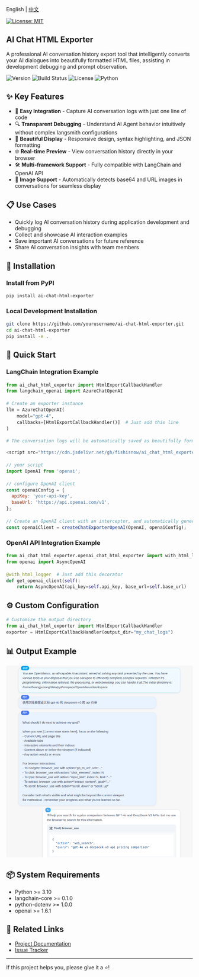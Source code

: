 
English | [中文](README.md)

[![License: MIT](https://img.shields.io/badge/License-MIT-yellow.svg)](https://opensource.org/licenses/MIT) &ensp;

## AI Chat HTML Exporter

A professional AI conversation history export tool that intelligently converts your AI dialogues into beautifully formatted HTML files, assisting in development debugging and prompt observation.

![Version](https://img.shields.io/badge/Version-1.0.0-blue)
![Build Status](https://img.shields.io/badge/Build-Passing-brightgreen)
![License](https://img.shields.io/badge/License-MIT-green)
![Python](https://img.shields.io/badge/Python-3.10+-yellow)

## ✨ Key Features

- 🚀 **Easy Integration** - Capture AI conversation logs with just one line of code
- 🔍 **Transparent Debugging** - Understand AI Agent behavior intuitively without complex langsmith configurations
- 💎 **Beautiful Display** - Responsive design, syntax highlighting, and JSON formatting
- 🌐 **Real-time Preview** - View conversation history directly in your browser
- 🛠 **Multi-framework Support** - Fully compatible with LangChain and OpenAI API
- 🎨 **Image Support** - Automatically detects base64 and URL images in conversations for seamless display

## 📋 Use Cases

- Quickly log AI conversation history during application development and debugging
- Collect and showcase AI interaction examples
- Save important AI conversations for future reference
- Share AI conversation insights with team members

## 🔧 Installation

### Install from PyPI
```bash
pip install ai-chat-html-exporter
```

### Local Development Installation
```bash
git clone https://github.com/yourusername/ai-chat-html-exporter.git
cd ai-chat-html-exporter
pip install -e .
```

## 🚀 Quick Start

### LangChain Integration Example

```python
from ai_chat_html_exporter import HtmlExportCallbackHandler
from langchain_openai import AzureChatOpenAI

# Create an exporter instance
llm = AzureChatOpenAI(
    model="gpt-4",
    callbacks=[HtmlExportCallbackHandler()]  # Just add this line
)

# The conversation logs will be automatically saved as beautifully formatted HTML files in the logs directory
```

```javascript
<script src="https://cdn.jsdelivr.net/gh/fishisnow/ai_chat_html_exporter@main/frontend/openai-chat-html-exporter.js"></script>

// your script
import OpenAI from 'openai';

// configure OpenAI client
const openaiConfig = {
  apiKey: 'your-api-key',
  baseUrl: 'https://api.openai.com/v1',
};

// Create an OpenAI client with an interceptor, and automatically generate html files when testing in the nodejs environment
const openaiClient = createChatExporterOpenAI(OpenAI, openaiConfig);
```

### OpenAI API Integration Example
```python
from ai_chat_html_exporter.openai_chat_html_exporter import with_html_logger
from openai import AsyncOpenAI

@with_html_logger  # Just add this decorator
def get_openai_client(self):
    return AsyncOpenAI(api_key=self.api_key, base_url=self.base_url)
```

## ⚙️ Custom Configuration
```python
# Customize the output directory
from ai_chat_html_exporter import HtmlExportCallbackHandler
exporter = HtmlExportCallbackHandler(output_dir="my_chat_logs")
```

## 📊 Output Example

![Conversation History Display](images/example.png)

## 📦 System Requirements

- Python >= 3.10
- langchain-core >= 0.1.0
- python-dotenv >= 1.0.0
- openai >= 1.6.1

## 🔗 Related Links

- [Project Documentation](https://github.com/fishisnow/ai-chat-html-exporter)
- [Issue Tracker](https://github.com/fishisnow/ai-chat-html-exporter/issues)

---

If this project helps you, please give it a ⭐️!

